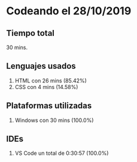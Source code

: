 # Codeando el 28/10/2019

## Tiempo total
30 mins.

## Lenguajes usados
1. HTML con 26 mins (85.42%)
1. CSS con 4 mins (14.58%)

## Plataformas utilizadas
1. Windows con 30 mins (100.0%)

## IDEs
1. VS Code un total de 0:30:57 (100.0%)
